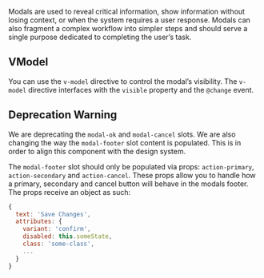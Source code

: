 Modals are used to reveal critical information, show information without losing context, or when the
system requires a user response. Modals can also fragment a complex workflow into simpler steps and
should serve a single purpose dedicated to completing the user’s task.

## VModel

You can use the `v-model` directive to control the modal’s visibility. The `v-model`
directive interfaces with the `visible` property and the `@change` event.

## Deprecation Warning

We are deprecating the `modal-ok` and `modal-cancel` slots. We are also changing the way the
`modal-footer` slot content is populated. This is in order to align this component with the design
system.

The `modal-footer` slot should only be populated via props: `action-primary`, `action-secondary` and
`action-cancel`. These props allow you to handle how a primary, secondary and cancel button will
behave in the modals footer. The props receive an object as such:

```js
{
  text: 'Save Changes',
  attributes: {
    variant: 'confirm',
    disabled: this.someState,
    class: 'some-class',
    ...
  }
}
```
